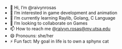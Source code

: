 - 👋 Hi, I’m @raivynrosas
- 👀 I’m interested in game development and animation
- 🌱 I’m currently learning Raylib, Golang, C Language
- 💞️ I’m looking to collaborate on Games
- 📫 How to reach me @raivyn.rosas@my.utsa.edu
- 😄 Pronouns: she/her
- ⚡ Fun fact: My goal in life is to own a sphynx cat

<!---
raivynrosas/raivynrosas is a ✨ special ✨ repository because its `README.md` (this file) appears on your GitHub profile.
You can click the Preview link to take a look at your changes.
--->
